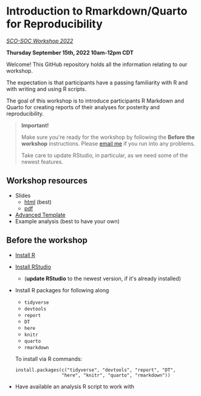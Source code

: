 # Introduction to Rmarkdown/Quarto for Reproducibility

*[SCO-SOC Workshop 2022](https://scosoc2022.wordpress.com/workshops/)*

**Thursday September 15th, 2022 10am-12pm CDT**


Welcome! This GitHub repository holds all the information relating to our workshop.

The expectation is that participants have a passing familiarity with R and with
writing and using R scripts.

The goal of this workshop is to introduce participants R Markdown and Quarto
for creating reports of their analyses for posterity and reproducibility.

> **Important!**
>
> Make sure you're ready for the workshop by following the **Before the workshop** 
> instructions. Please [email me](mailto:sel@steffilazerte.ca) if you run into any problems.
>
> Take care to update RStudio, in particular, as we need some of the newest 
> features.

## Workshop resources
- Slides 
  - [html](http://steffilazerte.ca/intro_to_rmarkdown/intro_to_rmarkdown.html) (best)
  - [pdf](http://steffilazerte.ca/intro_to_rmarkdown/intro_to_rmarkdown_sm.pdf)
- [Advanced Template](http://steffilazerte.ca/intro_to_rmarkdown/example.qmd)
- Example analysis (best to have your own)

## Before the workshop

- [Install R](https://muug.ca/mirror/cran/)
- [Install RStudio](https://www.rstudio.com/products/rstudio/download/)
  - (**update RStudio** to the newest version, if it's already installed)
- Install R packages for following along
  - `tidyverse`
  - `devtools`
  - `report`
  - `DT`
  - `here`
  - `knitr`
  - `quarto`
  - `rmarkdown`
  
  To install via R commands:
  ```
  install.packages(c("tidyverse", "devtools", "report", "DT", 
                   "here", "knitr", "quarto", "rmarkdown"))
  ```
- Have available an analysis R script to work with
